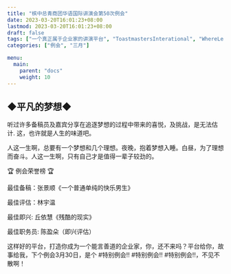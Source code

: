 ```yaml
---
title: "槟中总青商团华语国际讲演会第50次例会"
date: 2023-03-20T16:01:23+08:00
lastmod: 2023-03-20T16:01:23+08:00
draft: false
tags: ["一个真正属于企业家的讲演平台", "ToastmastersInterational", "WhereLeadersAreMade", "张景顺", "林宇温", "陈盈朵", "丘依慧"]
categories: ["例会", "三月"]

menu:
  main:
    parent: "docs"
    weight: 10
---
```


## ◆平凡的梦想◆

听过许多备稿员及嘉宾分享在追逐梦想的过程中带来的喜悦，及挑战，是无法估计. 这，也许就是人生的味道吧。

人这一生啊，总要有一个梦想和几个理想。夜晚，抱着梦想入睡。白昼，为了理想而奋斗。人这一生啊，只有自己才是值得一辈子较劲的。

🏆 例会荣誉榜 🏆

最佳备稿：张景顺《一个普通单纯的快乐男生》

最佳评估：林宇温

最佳即兴:  丘依慧《残酷的现实》

最佳职务员: 陈盈朵（即兴评估）

这样好的平台，打造你成为一个能言善道的企业家，你，还不来吗？平台给你，故事给我，下个例会3月30日，是个 #特别例会‼ #特别例会‼ #特别例会‼，不见不散啊！